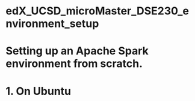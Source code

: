# edX_UCSD_microMaster_DSE230_environment_setup
#
# Setting up an Apache Spark environment from scratch.
# 1. On Ubuntu
# 
